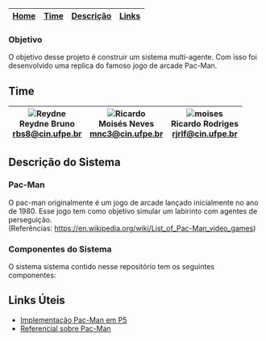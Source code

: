 | [Home]() | [Time](https) | [Descrição](/artefatos/) | [Links]() |
|-|-|-|-|


### Objetivo
O objetivo desse projeto é construir um sistema multi-agente. Com isso foi desenvolvido uma replica do famoso jogo de  arcade Pac-Man.


## Time
|![Reydne](https://user-images.githubusercontent.com/28721925/95084810-c7466b80-06f4-11eb-85d4-b1e5bdce4099.jpg) <br>Reydne Bruno<br>rbs8@cin.ufpe.br|![Ricardo](https://user-images.githubusercontent.com/28721925/95084749-b1d14180-06f4-11eb-8202-164dc415c329.jpg) <br>Moisés Neves<br><mnc3@cin.ufpe.br>| ![moises](https://user-images.githubusercontent.com/28721925/95084795-c31a4e00-06f4-11eb-9787-33a5aa6c866f.jpg) <br>Ricardo Rodriges<br><rjrlf@cin.ufpe.br>
|-|-|-|

## Descrição do Sistema 
### Pac-Man
  O pac-man originalmente é um jogo de arcade lançado inicialmente no ano de 1980. Esse jogo tem como objetivo simular um labirinto com agentes de perseguição.   
(Referências: https://en.wikipedia.org/wiki/List_of_Pac-Man_video_games)

### Componentes do Sistema 
  O sistema sistema contido nesse repositório tem os seguintes componentes:  


## Links Úteis
- [Implementação Pac-Man em P5](https://www.youtube.com/watch?v=gz9kNwwglsc&t=8172s&ab_channel=Kaelinator)
- [Referencial sobre Pac-Man](https://en.wikipedia.org/wiki/List_of_Pac-Man_video_games)

